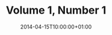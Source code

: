 ---
title: "Volume 1, Number 1"
date: 2014-04-15T10:00:00+01:00
draft: false

volume: 1
issue: 1

# preliminary: "wjbmr_01_01.pdf" 

social:
  card: "summary"
  site: "@wjbmr"
  creator: "@wjbmr"
  title: "Volume 1, Number 1 (April, 2014)"
  description: "World Journal of Biomedical Research"
  image:
---